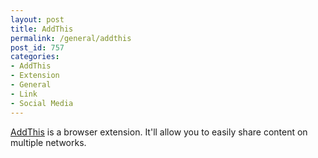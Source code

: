 ```yaml
---
layout: post
title: AddThis
permalink: /general/addthis
post_id: 757
categories:
- AddThis
- Extension
- General
- Link
- Social Media
---
```


[AddThis](http://www.addthis.com/pages/extension-welcome-chrome) is a browser extension. It'll allow you to easily share content on multiple networks.
